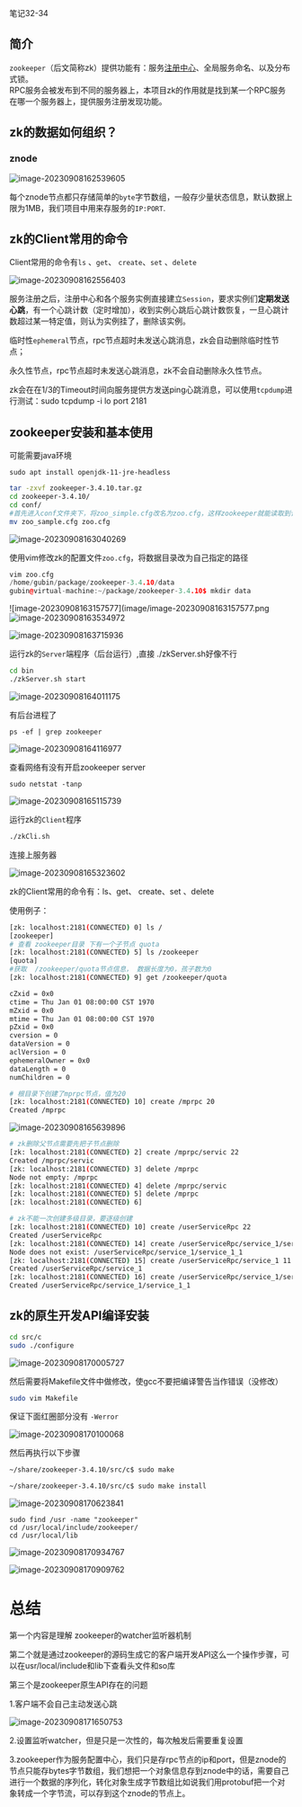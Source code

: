笔记32-34

## 简介

`zookeeper`（后文简称zk）提供功能有：服务[注册中心](https://so.csdn.net/so/search?q=%E6%B3%A8%E5%86%8C%E4%B8%AD%E5%BF%83&spm=1001.2101.3001.7020)、全局服务命名、以及分布式锁。  
RPC服务会被发布到不同的服务器上，本项目zk的作用就是找到某一个RPC服务在哪一个服务器上，提供服务注册发现功能。

## zk的数据如何组织？

### znode

![image-20230908162539605](image/image-20230908162539605.png)

每个znode节点都只存储简单的`byte`字节数组，一般存少量状态信息，默认数据上限为1MB，我们项目中用来存服务的`IP:PORT`.

## zk的Client常用的命令

Client常用的命令有`ls` 、`get`、 `create`、`set` 、`delete`

![image-20230908162556403](image/image-20230908162556403.png)

服务注册之后，注册中心和各个服务实例直接建立`Session`，要求实例们**定期发送心跳**，有一个心跳计数（定时增加），收到实例心跳后心跳计数恢复，一旦心跳计数超过某一特定值，则认为实例挂了，删除该实例。

临时性`ephemeral`节点，rpc节点超时未发送心跳消息，zk会自动删除临时性节点；

永久性节点，rpc节点超时未发送心跳消息，zk不会自动删除永久性节点。

zk会在在1/3的Timeout时间向服务提供方发送ping心跳消息，可以使用`tcpdump`进行测试：sudo tcpdump -i lo port 2181



## zookeeper安装和基本使用

可能需要java环境

```
sudo apt install openjdk-11-jre-headless
```



```sh
tar -zxvf zookeeper-3.4.10.tar.gz
cd zookeeper-3.4.10/
cd conf/
#首先进入conf文件夹下，将zoo_simple.cfg改名为zoo.cfg，这样zookeeper就能读取到该配置文件
mv zoo_sample.cfg zoo.cfg
```

![image-20230908163040269](image/image-20230908163040269.png)

使用vim修改zk的配置文件`zoo.cfg`，将数据目录改为自己指定的路径

```cpp
vim zoo.cfg 
/home/gubin/package/zookeeper-3.4.10/data
gubin@virtual-machine:~/package/zookeeper-3.4.10$ mkdir data
```

![image-20230908163157577](image/image-20230908163157577.png![image-20230908163534972](image/image-20230908163534972.png)

![image-20230908163715936](image/image-20230908163715936.png)

运行zk的`Server`端程序（后台运行）,直接 ./zkServer.sh好像不行

```sh
cd bin
./zkServer.sh start
```

![image-20230908164011175](image/image-20230908164011175.png)

有后台进程了

```
ps -ef | grep zookeeper
```

![image-20230908164116977](image/image-20230908164116977.png)

查看网络有没有开启zookeeper server

```
sudo netstat -tanp
```

![image-20230908165115739](image/image-20230908165115739.png)

运行zk的`Client`程序

```sh
./zkCli.sh
```

连接上服务器

![image-20230908165323602](image/image-20230908165323602.png)



zk的Client常用的命令有：ls、get、 create、set 、delete

使用例子：

```sh
[zk: localhost:2181(CONNECTED) 0] ls /
[zookeeper]
# 查看 zookeeper目录 下有一个子节点 quota
[zk: localhost:2181(CONNECTED) 5] ls /zookeeper 
[quota]
#获取  /zookeeper/quota节点信息， 数据长度为0，孩子数为0
[zk: localhost:2181(CONNECTED) 9] get /zookeeper/quota

cZxid = 0x0
ctime = Thu Jan 01 08:00:00 CST 1970
mZxid = 0x0
mtime = Thu Jan 01 08:00:00 CST 1970
pZxid = 0x0
cversion = 0
dataVersion = 0
aclVersion = 0
ephemeralOwner = 0x0
dataLength = 0
numChildren = 0

# 根目录下创建了mprpc节点，值为20
[zk: localhost:2181(CONNECTED) 10] create /mprpc 20
Created /mprpc

```

![image-20230908165639896](image/image-20230908165639896.png)



```sh
# zk删除父节点需要先把子节点删除
[zk: localhost:2181(CONNECTED) 2] create /mprpc/servic 22
Created /mprpc/servic
[zk: localhost:2181(CONNECTED) 3] delete /mprpc
Node not empty: /mprpc
[zk: localhost:2181(CONNECTED) 4] delete /mprpc/servic
[zk: localhost:2181(CONNECTED) 5] delete /mprpc       
[zk: localhost:2181(CONNECTED) 6] 

# zk不能一次创建多级目录，要逐级创建
[zk: localhost:2181(CONNECTED) 10] create /userServiceRpc 22
Created /userServiceRpc
[zk: localhost:2181(CONNECTED) 14] create /userServiceRpc/service_1/service_1_1 22
Node does not exist: /userServiceRpc/service_1/service_1_1
[zk: localhost:2181(CONNECTED) 15] create /userServiceRpc/service_1 11            
Created /userServiceRpc/service_1
[zk: localhost:2181(CONNECTED) 16] create /userServiceRpc/service_1/service_1_1 22
Created /userServiceRpc/service_1/service_1_1

```

## zk的原生开发API编译安装

```sh
cd src/c
sudo ./configure
```

![image-20230908170005727](image/image-20230908170005727.png)



然后需要将Makefile文件中做修改，使gcc不要把编译警告当作错误（没修改）

```sh
sudo vim Makefile
```

保证下面红圈部分没有 `-Werror`

![image-20230908170100068](image/image-20230908170100068.png)

然后再执行以下步骤

```sh
~/share/zookeeper-3.4.10/src/c$ sudo make

~/share/zookeeper-3.4.10/src/c$ sudo make install
```

![image-20230908170623841](image/image-20230908170623841.png)



```
sudo find /usr -name "zookeeper"
cd /usr/local/include/zookeeper/
cd /usr/local/lib
```

![image-20230908170934767](image/image-20230908170934767.png)

![image-20230908170909762](image/image-20230908170909762.png)



# 总结

第一个内容是理解 zookeeper的watcher监听器机制

第二个就是通过zookeeper的源码生成它的客户端开发API这么一个操作步骤，可以在usr/local/include和lib下查看头文件和so库

第三个是zookeeper原生API存在的问题

1.客户端不会自己主动发送心跳

![image-20230908171650753](image/image-20230908171650753.png)

2.设置监听watcher，但是只是一次性的，每次触发后需要重复设置

3.zookeeper作为服务配置中心，我们只是存rpc节点的ip和port，但是znode的节点只能存bytes字节数组，我们想把一个对象信息存到znode中的话，需要自己进行一个数据的序列化，转化对象生成字节数组比如说我们用protobuf把一个对象转成一个字节流，可以存到这个znode的节点上。